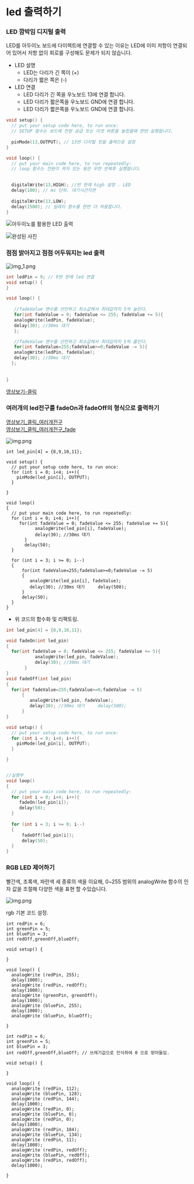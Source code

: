 # led 출력하기

### LED 깜박임 디지털 출력

LED를 아두이노 보드에 다이렉트에 연결할 수 있는 이유는 LED에 이미 저항이 연결되어 있어서 저항 없이 회로를 구성해도 문제가 되지 않습니다.

* LED 설명
  * LED는 다리가 긴 쪽이 (+)
  * 다리가 짧은 쪽은 (-)
* LED 연결
  * LED 다리가 긴 쪽을 우노보드 13에 연결 합니다.
  * LED 다리가 짧은쪽을 우노보드 GND에 연결 합니다.
  * LED 다리가 짧은쪽을 우노보드 GND에 연결 합니다.

```c
void setup() {
  // put your setup code here, to run once:
  // SETUP 함수는 보드에 전원 공급 또는 리셋 버튼을 눌렀을때 한번 실행됩니다.
  
  pinMode(13,OUTPUT); // 13번 디지털 핀을 출력으로 설정
}

void loop() {
  // put your main code here, to run repeatedly:
  // loop 함수는 전원이 켜저 있는 동안 무한 반복후 실행됩니다.

  
  digitalWrite(13,HIGH); //번 핀에 high 설정 . LED
  delay(100); // ms 단위. 대기시간지연  
  
  digitalWrite(13,LOW);
  delay(1500); // 딜레이 함수를 한번 더 적용합니다.  
}
```

![아두이노를 활용한 LED 출력](images/led\_img\_finished1.png)

![완성된 사진](images/led\_img\_finished2.png)

### 점점 밝아지고 점점 어두워지는 led 출력

![img\_1.png](images/fadeOn\_img\_1.png)

```c
int ledPin = 9; // 9번 핀에 led 연결
void setup() {
}

void loop() {
  
   //fadeValue 변수를 선언하고 최소값에서 최대값까지 5씩 늘린다.
   for(int fadeValue = 0; fadeValue <= 255; fadeValue += 5){
   analogWrite(ledPin, fadeValue); 
   delay(30); //30ms 대기 
   };

   //fadeValue 변수를 선언하고 최소값에서 최대값까지 5씩 줄인다.
   for(int fadeValue=255;fadeValue>=0;fadeValue -= 5){
   analogWrite(ledPin, fadeValue);    
   delay(30); //30ms 대기 
  };
  
 
}


```

[영상보기-클릭](https://youtube.com/shorts/H3ccrY8EObs?feature=share)

### 여러개의 led전구를 fadeOn과 fadeOff의 형식으로 출력하기

[영상보기\_클릭\_여러개전구](https://youtu.be/Gt8zVnluAA8)\
[영상보기\_클릭\_여러개전구\_fade](https://youtu.be/pSKfEgj29qc)

![img.png](images/fadeOn\_multi\_Led\_img.png)

```
int led_pin[4] = {8,9,10,11};

void setup() {
  // put your setup code here, to run once:
  for (int i = 0; i<4; i++){
    pinMode(led_pin[i], OUTPUT);
  }

}

void loop() 
{
  // put your main code here, to run repeatedly:
  for (int i = 0; i<4; i++){
     for(int fadeValue = 0; fadeValue <= 255; fadeValue += 5){
           analogWrite(led_pin[i], fadeValue); 
           delay(30); //30ms 대기 
       }
       delay(50);
  }      
  
  for (int i = 3; i >= 0; i--)
  {
      for(int fadeValue=255;fadeValue>=0;fadeValue -= 5)
      {
         analogWrite(led_pin[i], fadeValue);    
         delay(30); //30ms 대기     delay(500);
      }    
      delay(50);
  }
}
```

* 위 코드의 함수화 및 리팩토링.

```c
int led_pin[4] = {8,9,10,11};

void fadeOn(int led_pin)
{
  for(int fadeValue = 0; fadeValue <= 255; fadeValue += 5){
           analogWrite(led_pin, fadeValue); 
           delay(30); //30ms 대기 
       }
}
void fadeOff(int led_pin)
{
  for(int fadeValue=255;fadeValue>=0;fadeValue -= 5)
      {
         analogWrite(led_pin, fadeValue);    
         delay(30); //30ms 대기     delay(500);
      }
}

void setup() {
  // put your setup code here, to run once:
  for (int i = 0; i<4; i++){
    pinMode(led_pin[i], OUTPUT);
  }

}


//실행부
void loop() 
{
  // put your main code here, to run repeatedly:
  for (int i = 0; i<4; i++){
     fadeOn(led_pin[i]);
     delay(50);
  }      
  
  for (int i = 3; i >= 0; i--)
  {
      fadeOff(led_pin[i]);
      delay(50);
  }
}
```

### RGB LED 제어하기

빨간색, 초록색, 파란색 세 종류의 색을 이요해, 0\~255 범위의 analogWrite 함수의 인자 값을 조절해 다양한 색을 표현 할 수있습니다.

![img.png](images/sensors\_img.png)

rgb 기본 코드 설정.

```
int redPin = 6;
int greenPin = 5;
int bluePin = 3;
int redOff,greenOff,blueOff;

void setup() {

}

void loop() {
  analogWrite (redPin, 255);
  delay(1000);
  analogWrite (redPin, redOff);
  delay(1000);
  analogWrite (greenPin, greenOff);
  delay(1000);
  analogWrite (bluePin, 255);
  delay(1000);
  analogWrite (bluePin, blueOff);  

}
```

```
int redPin = 6;
int greenPin = 5;
int bluePin = 3;
int redOff,greenOff,blueOff; // 쓰레기값으로 인식하여 0 으로 받아들임.

void setup() {

}

void loop() {
  analogWrite (redPin, 112);  
  analogWrite (bluePin, 128);
  analogWrite (redPin, 144);
  delay(1000);   
  analogWrite (redPin, 0);  
  analogWrite (bluePin, 0);
  analogWrite (redPin, 0);  
  delay(1000);  
  analogWrite (redPin, 184);  
  analogWrite (bluePin, 134);
  analogWrite (redPin, 11);
  delay(1000);   
  analogWrite (redPin, redOff);  
  analogWrite (bluePin, redOff);
  analogWrite (redPin, redOff);  
  delay(1000);

}
```
